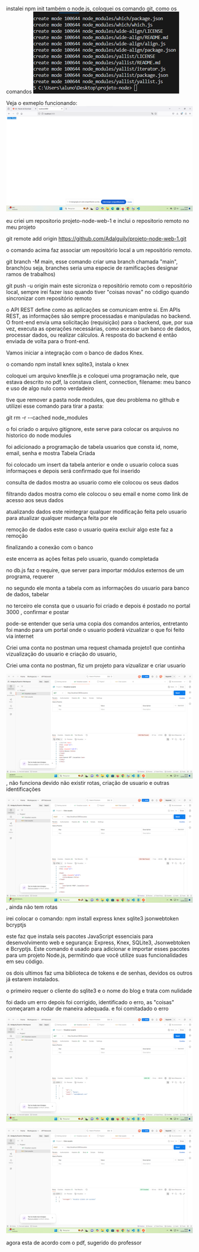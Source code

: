 instalei npm init também o node.js, coloquei os comando git, como os comandos
![alt text]({50BD748F-6991-4047-85DF-ECC747BB5856}.png)


Veja o exmeplo funcionando:
![alt text]({550A9182-3D37-44D2-8B8D-0AF4ACB7B3B9}.png)

eu criei um repositorio projeto-node-web-1
e inclui o repositorio remoto no meu projeto

git remote add origin https://github.com/Adalguily/projeto-node-web-1.git

o comando acima faz associar um repositório local a um repositório remoto.

git branch -M main, esse comando criar uma branch chamada "main", branch(ou seja, branches seria uma especie de ramificações designar ramos de trabalhos)

git push -u origin main este sicroniza o repositório remoto com o repositório local, sempre irei fazer isso quando tiver "coisas novas" no código quando sincronizar com repositório remoto


o API REST define como as aplicações se comunicam entre si. Em APIs REST, as informações são sempre processadas e manipuladas no backend. O front-end envia uma solicitação (requisição) para o backend, que, por sua vez, executa as operações necessárias, como acessar um banco de dados, processar dados, ou realizar cálculos. A resposta do backend é então enviada de volta para o front-end.

Vamos iniciar a integração com o banco de dados Knex.

o comando npm install knex sqlite3, instala o knex

coloquei um arquivo knexfile.js e coloquei uma programação nele, que estava descrito no pdf, la constava client, connection, filename: meu banco
e uso de algo nulo como verdadeiro

tive que remover a pasta node modules, que deu problema no github e utilizei esse comando para tirar a pasta:

git rm -r --cached node_modules

o foi criado o arquivo gitignore, este serve para colocar os arquivos no historico do node modules 

foi adicionado a programação de tabela usuarios que consta id, nome, email, senha e mostra Tabela Criada

foi colocado um insert da tabela anterior e onde o usuario coloca suas informaçoes e depois será confirmado que foi inserido


consulta de dados 
mostra ao usuario como ele colocou os seus dados


filtrando dados
mostra como ele colocou o seu email e nome como link de acesso aos seus dados

atualizando dados
este reintegrar qualquer modificação feita pelo usuario para atualizar qualquer mudança feita por ele

remoção de dados
este caso o usuario queira excluir algo este faz a remoção

finalizando a conexão com o banco

este encerra as ações feitas pelo usuario, quando completada


no db.js faz o require, que server para importar módulos externos de um programa, requerer

no segundo ele monta a tabela com as informações do usuario para banco de dados, tabelar

no terceiro ele consta que o usuario foi criado e depois é postado no portal 3000 , confirmar e postar

pode-se entender que seria uma copia dos comandos anterios, entretanto foi mando para um portal onde o usuario poderá vizualizar o que foi feito via internet

Criei uma conta no postman uma request chamada projeto1 que continha vizualização do usuario e criação do usuario,

Criei uma conta no postman, fiz um projeto para vizualizar e criar usuario

![alt text]({5070CBF9-7636-4CA3-903D-C96DFFAC4629}.png), não funciona devido não existir rotas, criação de usuario e outras identificações

![alt text]({6861B7F7-7C74-46D4-B576-B1F900CF2772}.png), ainda não tem rotas


irei colocar o comando:
npm install express knex sqlite3 jsonwebtoken bcryptjs

este faz que instala seis pacotes JavaScript essenciais para desenvolvimento web e segurança: Express, Knex, SQLite3, Jsonwebtoken e Bcryptjs. Este comando é usado para adicionar e importar esses pacotes para um projeto Node.js, permitindo que você utilize suas funcionalidades em seu código.

os dois ultimos faz uma biblioteca de tokens e de senhas, devidos os outros já estarem instalados.

o primeiro requer o cliente do sqlite3 e o nome do blog
e trata com nulidade 

foi dado um erro depois foi corrigido, identificado o erro, as "coisas" começaram a rodar de maneira adequada. e foi comitadado o erro

![alt text]({939CDE83-8DDF-4CC5-B39C-9A5F63A8822D}.png)

![alt text]({983BD526-8A2F-475E-9C4A-372F71A29D16}.png)

agora esta de acordo com o pdf, sugerido do professor